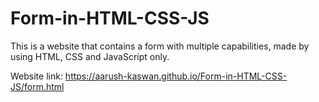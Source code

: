 # Form-in-HTML-CSS-JS
This is a website that contains a form with multiple capabilities, made by using HTML, CSS and JavaScript only.

Website link:
https://aarush-kaswan.github.io/Form-in-HTML-CSS-JS/form.html
